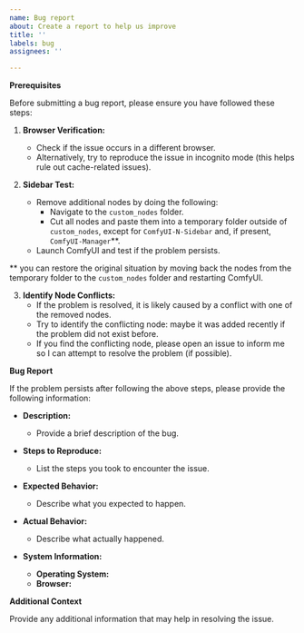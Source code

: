 ```yaml
---
name: Bug report
about: Create a report to help us improve
title: ''
labels: bug
assignees: ''

---
```


**Prerequisites**

Before submitting a bug report, please ensure you have followed these steps:

1. **Browser Verification:**
   - Check if the issue occurs in a different browser.
   - Alternatively, try to reproduce the issue in incognito mode (this helps rule out cache-related issues).

2. **Sidebar Test:**
   - Remove additional nodes by doing the following:
     - Navigate to the `custom_nodes` folder.
     - Cut all nodes and paste them into a temporary folder outside of `custom_nodes`, except for `ComfyUI-N-Sidebar` and, if present, `ComfyUI-Manager`**.
   - Launch ComfyUI and test if the problem persists.
   
** you can restore the original situation by moving back the nodes from the temporary folder to the `custom_nodes` folder and restarting  ComfyUI.

3. **Identify Node Conflicts:**
   - If the problem is resolved, it is likely caused by a conflict with one of the removed nodes.
   - Try to identify the conflicting node: maybe it was added recently if the problem did not exist before.
   - If you find the conflicting node, please open an issue to inform me so I can attempt to resolve the problem (if possible).

**Bug Report**

If the problem persists after following the above steps, please provide the following information:

- **Description:**
  - Provide a brief description of the bug.

- **Steps to Reproduce:**
  - List the steps you took to encounter the issue.

- **Expected Behavior:**
  - Describe what you expected to happen.

- **Actual Behavior:**
  - Describe what actually happened.

- **System Information:**
  - **Operating System:**
  - **Browser:**

**Additional Context**

Provide any additional information that may help in resolving the issue.
